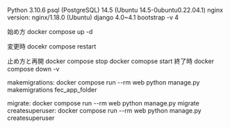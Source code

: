 Python 3.10.6
psql (PostgreSQL) 14.5 (Ubuntu 14.5-0ubuntu0.22.04.1)
nginx version: nginx/1.18.0 (Ubuntu)
django 4.0~4.1
bootstrap -v 4

始め方
docker compose up -d

変更時
docekr compose restart

止め方と再開
docker compose stop
docker comopse start
終了時
docker compose down -v



makemigrations:
  docker compose run --rm web python manage.py makemigrations fec_app_folder

migrate:
  docker compose run --rm web python manage.py migrate
createsuperuser:
  docker compose run --rm web python manage.py createsuperuser


